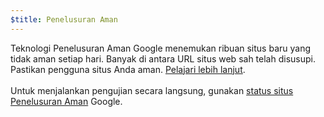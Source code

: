 ```yaml
---
$title: Penelusuran Aman
---
```


Teknologi Penelusuran Aman Google menemukan ribuan situs baru yang tidak aman setiap hari. Banyak di antara URL situs web sah telah disusupi. Pastikan pengguna situs Anda aman. [Pelajari lebih lanjut](https://transparencyreport.google.com/safe-browsing/overview?hl=en). <br><br> Untuk menjalankan pengujian secara langsung, gunakan [status situs Penelusuran Aman](https://transparencyreport.google.com/safe-browsing/search) Google.
